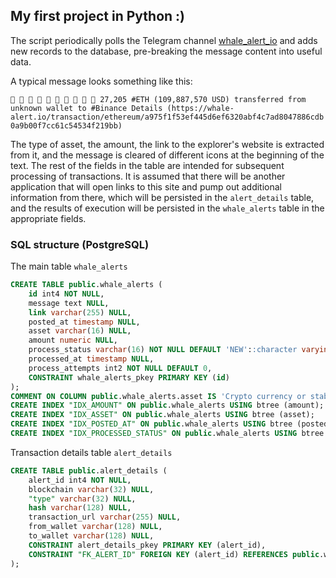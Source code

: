 ## My first project in Python :)

The script periodically polls the Telegram channel [whale_alert_io](https://t.me/whale_alert_io) and adds new records to
the database, pre-breaking the message content into useful data.

A typical message looks something like this:

``
🚨 🚨 🚨 🚨 🚨 🚨 🚨 🚨 🚨 🚨 27,205 #ETH (109,887,570 USD) transferred from unknown wallet to #Binance Details (https://whale-alert.io/transaction/ethereum/a975f1f53ef445d6ef6320abf4c7ad8047886cdb0a9b00f7cc61c54534f219bb)
``

The type of asset, the amount, the link to the explorer's website is extracted from it, and the message is cleared of
different icons at the beginning of the text. The rest of the fields in the table are intended for subsequent processing
of transactions. It is assumed that there will be another application that will open links to this site and pump out
additional information from there, which will be persisted in the `alert_details` table, and the results of execution
will be persisted in the `whale_alerts` table in the appropriate fields.

### SQL structure (PostgreSQL)

The main table `whale_alerts`

``` sql
CREATE TABLE public.whale_alerts (
	id int4 NOT NULL,
	message text NULL,
	link varchar(255) NULL,
	posted_at timestamp NULL,
	asset varchar(16) NULL,
	amount numeric NULL,
	process_status varchar(16) NOT NULL DEFAULT 'NEW'::character varying,
	processed_at timestamp NULL,
	process_attempts int2 NOT NULL DEFAULT 0,
	CONSTRAINT whale_alerts_pkey PRIMARY KEY (id)
);
COMMENT ON COLUMN public.whale_alerts.asset IS 'Crypto currency or stable coin';
CREATE INDEX "IDX_AMOUNT" ON public.whale_alerts USING btree (amount);
CREATE INDEX "IDX_ASSET" ON public.whale_alerts USING btree (asset);
CREATE INDEX "IDX_POSTED_AT" ON public.whale_alerts USING btree (posted_at);
CREATE INDEX "IDX_PROCESSED_STATUS" ON public.whale_alerts USING btree (process_status);
```

Transaction details table `alert_details`

``` sql
CREATE TABLE public.alert_details (
	alert_id int4 NOT NULL,
	blockchain varchar(32) NULL,
	"type" varchar(32) NULL,
	hash varchar(128) NULL,
	transaction_url varchar(255) NULL,
	from_wallet varchar(128) NULL,
	to_wallet varchar(128) NULL,
	CONSTRAINT alert_details_pkey PRIMARY KEY (alert_id),
	CONSTRAINT "FK_ALERT_ID" FOREIGN KEY (alert_id) REFERENCES public.whale_alerts(id) ON DELETE CASCADE ON UPDATE CASCADE
);
```
